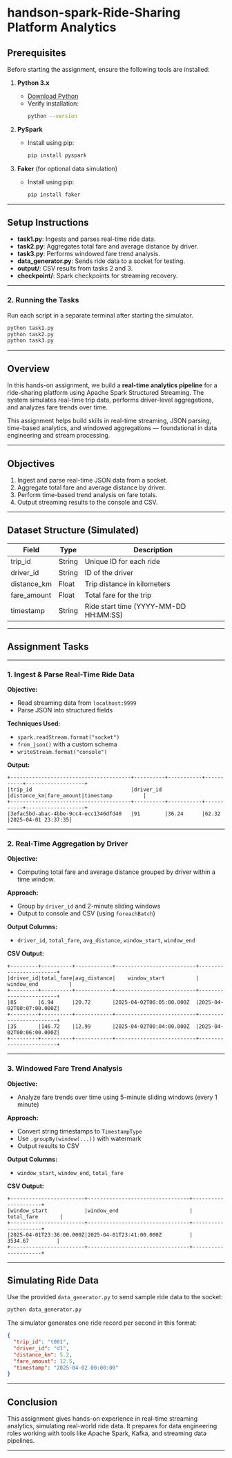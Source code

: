 
# **handson-spark-Ride-Sharing Platform Analytics**

## **Prerequisites**

Before starting the assignment, ensure the following tools are installed:

1. **Python 3.x**  
   - [Download Python](https://www.python.org/downloads/)  
   - Verify installation:
     ```bash
     python --version
     ```

2. **PySpark**
   - Install using pip:
     ```bash
     pip install pyspark
     ```

3. **Faker** (for optional data simulation)
   - Install using pip:
     ```bash
     pip install faker
     ```

---

## **Setup Instructions**

- **task1.py**: Ingests and parses real-time ride data.
- **task2.py**: Aggregates total fare and average distance by driver.
- **task3.py**: Performs windowed fare trend analysis.
- **data_generator.py**: Sends ride data to a socket for testing.
- **output/**: CSV results from tasks 2 and 3.
- **checkpoint/**: Spark checkpoints for streaming recovery.

---

### **2. Running the Tasks**

Run each script in a separate terminal after starting the simulator.

```bash
python task1.py
python task2.py
python task3.py
```

---

## **Overview**

In this hands-on assignment, we build a **real-time analytics pipeline** for a ride-sharing platform using Apache Spark Structured Streaming. The system simulates real-time trip data, performs driver-level aggregations, and analyzes fare trends over time.

This assignment helps build skills in real-time streaming, JSON parsing, time-based analytics, and windowed aggregations — foundational in data engineering and stream processing.

---

## **Objectives**

1. Ingest and parse real-time JSON data from a socket.
2. Aggregate total fare and average distance by driver.
3. Perform time-based trend analysis on fare totals.
4. Output streaming results to the console and CSV.

---

## **Dataset Structure (Simulated)**

| Field        | Type    | Description                        |
|--------------|---------|------------------------------------|
| trip_id      | String  | Unique ID for each ride            |
| driver_id    | String  | ID of the driver                   |
| distance_km  | Float   | Trip distance in kilometers        |
| fare_amount  | Float   | Total fare for the trip            |
| timestamp    | String  | Ride start time (YYYY-MM-DD HH:MM:SS) |

---

## **Assignment Tasks**

---

### **1. Ingest & Parse Real-Time Ride Data**

**Objective:**
- Read streaming data from `localhost:9999`
- Parse JSON into structured fields

**Techniques Used:**
- `spark.readStream.format("socket")`
- `from_json()` with a custom schema
- `writeStream.format("console")`

**Output:**

```
+---------------------------------------+----------+-----------+-----------+-------------------+
|trip_id                                |driver_id |distance_km|fare_amount|timestamp          |
+---------------------------------------+----------+-----------+-----------+-------------------+
|3efac5bd-abac-4bbe-9cc4-ecc1346dfd40   |91        |36.24      |62.32      |2025-04-01 23:37:35|

```

---

### **2. Real-Time Aggregation by Driver**

**Objective:**
- Computing total fare and average distance grouped by driver within a time window.

**Approach:**
- Group by `driver_id` and 2-minute sliding windows
- Output to console and CSV (using `foreachBatch`)

**Output Columns:**
- `driver_id`, `total_fare`, `avg_distance`, `window_start`, `window_end`

**CSV Output:**

```
+---------+----------+------------+--------------------------+------------------------+
|driver_id|total_fare|avg_distance|    window_start          |    window_end          |
+---------+----------+------------+--------------------------+------------------------+
|85       |6.94      |20.72       |2025-04-02T00:05:00.000Z  |2025-04-02T00:07:00.000Z|
+---------+----------+------------+--------------------------+------------------------+
|35       |146.72    |12.99       |2025-04-02T00:04:00.000Z  |2025-04-02T00:06:00.000Z|
+---------+----------+------------+--------------------------+------------------------+

```

---

### **3. Windowed Fare Trend Analysis**

**Objective:**
- Analyze fare trends over time using 5-minute sliding windows (every 1 minute)

**Approach:**
- Convert string timestamps to `TimestampType`
- Use `.groupBy(window(...))` with watermark
- Output results to CSV

**Output Columns:**
- `window_start`, `window_end`, `total_fare`

**CSV Output:**

```
+------------------------+---------------------------------+---------------------+
|window_start            |window_end                       |    total_fare       |
+------------------------+---------------------------------+---------------------+
|2025-04-01T23:36:00.000Z|2025-04-01T23:41:00.000Z         |     3534.67         |
+------------------------+---------------------------------+---------------------+
```

---

## **Simulating Ride Data**

Use the provided `data_generator.py` to send sample ride data to the socket:

```bash
python data_generator.py
```

The simulator generates one ride record per second in this format:

```json
{
  "trip_id": "t001",
  "driver_id": "d1",
  "distance_km": 5.2,
  "fare_amount": 12.5,
  "timestamp": "2025-04-02 00:00:00"
}
```

---


## **Conclusion**

This assignment gives hands-on experience in real-time streaming analytics, simulating real-world ride data. It prepares for data engineering roles working with tools like Apache Spark, Kafka, and streaming data pipelines.

---

